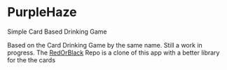 # PurpleHaze
Simple Card Based Drinking Game

Based on the Card Drinking Game by the same name. Still a work in progress. The [RedOrBlack](https://github.com/johannkerr/RedOrBlack) Repo is a clone of this app with a better library for the the cards
